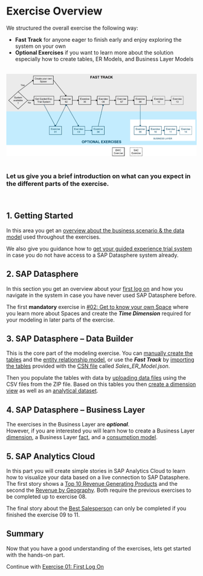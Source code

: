 # Exercise Overview

We structured the overall exercise the following way:  
  * **Fast Track** for anyone eager to finish early and enjoy exploring the system on your own
  * **Optional Exercises** if you want to learn more about the solution especially how to create tables, ER Models, and Business Layer Models

<br>![](images/DA160.jpg)
<br> <br> 
### Let us give you a brief introduction on what can you expect in the different parts of the exercise.
<br> 

## 1. **Getting Started**
   
   In this area you get an [overview about the business scenario & the data model](README.md) used throughout the exercises.
   
   We also give you guidance how to [get your guided experience trial system](README_GuidedTrial.md) in case you do not have access to a SAP Datasphere system already.
	
## 2. **SAP Datasphere**
   
   In this section you get an overview about your [first log on](../ex01/README.md) and how you navigate in the system in case you have never used SAP Datasphere before. 
   
   The first **mandatory** exercise in [#02: Get to know your own Space](../ex02/README.md) where you learn more about Spaces and create the ***Time Dimension*** required for your modeling in later parts of the exercise.
	  
## 3. **SAP Datasphere – Data Builder**

   This is the core part of the modeling exercise. You can [manually create the tables](../ex03/README.md) and the [entity relationship model](../ex04/README.md), or use the ***Fast Track*** by [importing the tables](../ex05/README.md) provided with the [CSN file](https://cap.cloud.sap/docs/cds/csn) called *Sales_ER_Model.json*.
   
   Then you populate the tables with data by [uploading data files](../ex06/README.md) using the CSV files from the ZIP file. Based on this tables you then [create a dimension view](../ex07/README.md) as well as an [analytical dataset](../ex08/README.md).
	
## 4. **SAP Datasphere – Business Layer**

   The exercises in the Business Layer are ***optional***. <br> However, if you are interested you will learn how to create a Business Layer [dimension](../ex09/README.md), a Business Layer [fact](../ex10/README.md), and a [consumption model](../ex11/README.md).
	
## 5. **SAP Analytics Cloud**

   In this part you will create simple stories in SAP Analytics Cloud to learn how to visualize your data based on a live connection to SAP Datasphere. The first story shows a [Top 10 Revenue Generating Products](../ex12/README.md) and the second the [Revenue by Geography](../ex13/README.md). Both require the previous exercises to be completed up to exercise 08. 
   
   The final story about the [Best Salesperson](../ex14/README.md) can only be completed if you finished the exercise 09 to 11.


## Summary

Now that you have a good understanding of the exercises, lets get started with the hands-on part.

Continue with [Exercise 01: First Log On](../ex01/README.md)
